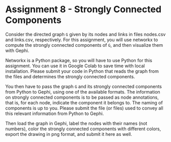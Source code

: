 # Assignment 8 - Strongly Connected Components

Consider the directed graph `G` given by its nodes and links in files nodes.csv and links.csv, respectively.  For this assignment, you will use networkx to compute the strongly connected components of `G`, and then visualize them with Gephi.

Networkx is a Python package, so you will have to use Python for this assignment.  You can use it in Google Colab to save time with local installation.  Please submit your code in Python that reads the graph from the files and determines the strongly connected components.

You then have to pass the graph `G` and its strongly connected components from Python to Gephi, using one of the available formats. The information on strongly connected components is to be passed as node annotations, that is, for each node, indicate the component it belongs to.  The naming of components is up to you.  Please submit the file (or files) used to convey all this relevant information from Python to Gephi.

Then load the graph in Gephi, label the nodes with their names (not numbers), color the strongly connected components with different colors, export the drawing in png format, and submit it here as well.

<!-- ## [Turn in](assignment.pdf) -->
